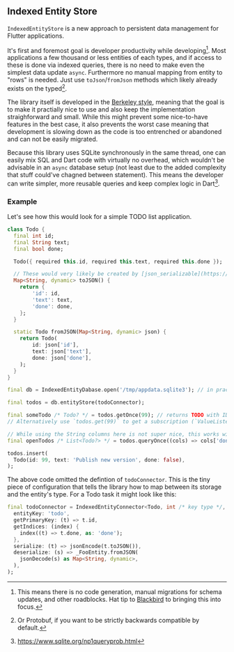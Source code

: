 ## Indexed Entity Store

`IndexedEntityStore` is a new approach to persistent data management for Flutter applications.

It's first and foremost goal is developer productivity while developing[^1]. Most applications a few thousand or less entities of each types, and if access to these is done via indexed queries, there is no need to make even the simplest data update `async`. Furthermore no manual mapping from entity to "rows" is needed. Just use `toJson`/`fromJson` methods which likely already exists on the typed[^2].

The library itself is developed in the [Berkeley style](https://www.cs.princeton.edu/courses/archive/fall13/cos518/papers/worse-is-better.pdf), meaning that the goal is to make it practially nice to use and also keep the implementation straighforward and small. While this might prevent some nice-to-have features in the best case, it also prevents the worst case meaning that development is slowing down as the code is too entrenched or abandoned and can not be easily migrated.

Because this library uses SQLite synchronously in the same thread, one can easily mix SQL and Dart code with virtually no overhead, which wouldn't be advisable in an `async` database setup (not least due to the added complexity that stuff could've chagned between statement). This means the developer can write simpler, more reusable queries and keep complex logic in Dart[^3].

### Example

Let's see how this would look for a simple TODO list application.

```dart
class Todo {
  final int id;
  final String text;
  final bool done;

  Todo({ required this.id, required this.text, required this.done });

  // These would very likely be created by [json_serializable](https://pub.dev/packages/json_serializable) or [freezed](https://pub.dev/packages/freezed) already for your models
  Map<String, dynamic> toJSON() {
    return {
        'id': id,
        'text': text,
        'done': done,
    };
  }

  static Todo fromJSON(Map<String, dynamic> json) {
    return Todo(
        id: json['id'],
        text: json['text'],
        done: json['done'],
    );
  }
}

```

```dart
final db = IndexedEntityDabase.open('/tmp/appdata.sqlite3'); // in practice put into app dir

final todos = db.entityStore(todoConnector);

final someTodo /* Todo? */ = todos.getOnce(99); // returns TODO with ID 99, if any
// Alternatively use `todos.get(99)` to get a subscription (`ValueListenable<Todo?>`) to the item, getting notified of every update

// While using the String columns here is not super nice, this works without code gen and will throw if using a non-indexed column
final openTodos /* List<Todo?> */ = todos.queryOnce((cols) => cols['done'].equals(false));

todos.insert(
  Todo(id: 99, text: 'Publish new version', done: false),
);
```

The above code omitted the defintion of `todoConnector`. This is the tiny piece of configuration that tells the library how to map between its storage and the entity's type. For a Todo task it might look like this:


```dart
final todoConnector = IndexedEntityConnector<Todo, int /* key type */, String /* DB type */>(
  entityKey: 'todo',
  getPrimaryKey: (t) => t.id,
  getIndices: (index) {
    index((t) => t.done, as: 'done');
  },
  serialize: (t) => jsonEncode(t.toJSON()),
  deserialize: (s) => _FooEntity.fromJSON(
    jsonDecode(s) as Map<String, dynamic>,
  ),
);
```


[^1]: This means there is no code generation, manual migrations for schema updates, and other roadblocks. Hat tip to [Blackbird](https://github.com/marcoarment/Blackbird) to bringing this into focus.
[^2]: Or Protobuf, if you want to be strictly backwards compatible by default.
[^3]: https://www.sqlite.org/np1queryprob.html
